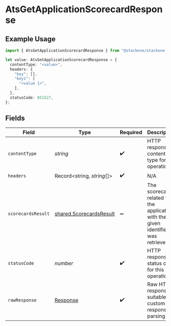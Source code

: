 # AtsGetApplicationScorecardResponse

## Example Usage

```typescript
import { AtsGetApplicationScorecardResponse } from "@stackone/stackone-client-ts/sdk/models/operations";

let value: AtsGetApplicationScorecardResponse = {
  contentType: "<value>",
  headers: {
    "key": [],
    "key1": [
      "<value 1>",
    ],
  },
  statusCode: 851527,
};
```

## Fields

| Field                                                                              | Type                                                                               | Required                                                                           | Description                                                                        |
| ---------------------------------------------------------------------------------- | ---------------------------------------------------------------------------------- | ---------------------------------------------------------------------------------- | ---------------------------------------------------------------------------------- |
| `contentType`                                                                      | *string*                                                                           | :heavy_check_mark:                                                                 | HTTP response content type for this operation                                      |
| `headers`                                                                          | Record<string, *string*[]>                                                         | :heavy_check_mark:                                                                 | N/A                                                                                |
| `scorecardsResult`                                                                 | [shared.ScorecardsResult](../../../sdk/models/shared/scorecardsresult.md)          | :heavy_minus_sign:                                                                 | The scorecard related to the application with the given identifiers was retrieved. |
| `statusCode`                                                                       | *number*                                                                           | :heavy_check_mark:                                                                 | HTTP response status code for this operation                                       |
| `rawResponse`                                                                      | [Response](https://developer.mozilla.org/en-US/docs/Web/API/Response)              | :heavy_check_mark:                                                                 | Raw HTTP response; suitable for custom response parsing                            |